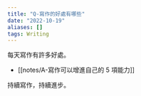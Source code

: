 ```yaml
---
title: "Q-寫作的好處有哪些"
date: "2022-10-19"
aliases: []
tags: Writing
---
```


每天寫作有許多好處。

- [[notes/A-寫作可以增進自己的 5 項能力]]

持續寫作，持續進步。